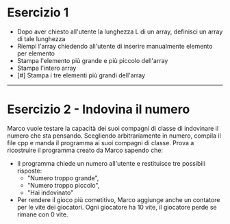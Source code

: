 # Esercizio 1

- Dopo aver chiesto all'utente la lunghezza L di un array, definisci un array di tale lunghezza
- Riempi l'array chiedendo all'utente di inserire manualmente elemento per elemento
- Stampa l'elemento più grande e più piccolo dell'array
- Stampa l'intero array
- [#] Stampa i tre elementi più grandi dell'array

<hr>

# Esercizio 2 - Indovina il numero

Marco vuole testare la capacità dei suoi compagni di classe di indovinare il numero che sta pensando. Scegliendo arbitrariamente in numero, compila il file cpp e manda il programma ai suoi compagni di classe. Prova a ricostruire il programma creato da Marco sapendo che:

- Il programma chiede un numero all'utente e restituisce tre possibili risposte:
  - "Numero troppo grande",
  - "Numero troppo piccolo",
  - "Hai indovinato"
- Per rendere il gioco più cometitivo, Marco aggiunge anche un contatore per le vite dei giocatori. Ogni giocatore ha 10 vite, il giocatore perde se rimane con 0 vite.